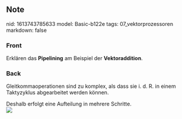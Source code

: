 ## Note
nid: 1613743785633
model: Basic-b122e
tags: 07_vektorprozessoren
markdown: false

### Front
Erklären das <b>Pipelining</b> am Beispiel der
<b>Vektoraddition</b>.

### Back
Gleitkommaoperationen sind zu komplex, als dass sie i. d. R. in
einem Taktyzyklus abgearbeitet werden können.
<div>
  Deshalb erfolgt eine Aufteilung in mehrere Schritte.
  <div><img src=
  "paste-e8859c71078380c3e3549ff2f134c1b3aede56cd.jpg"></div>
</div>
